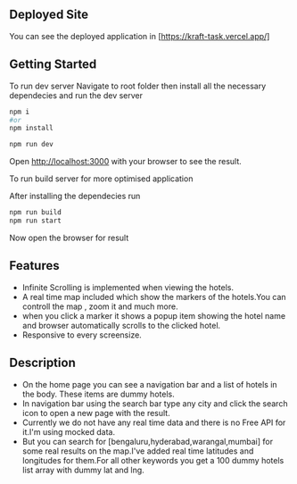  
 ## Deployed Site

 You can see the deployed application in [https://kraft-task.vercel.app/]

## Getting Started

To run dev server 
Navigate to root folder then install all the necessary dependecies and run the dev server
```bash
npm i 
#or
npm install

npm run dev

```
Open [http://localhost:3000](http://localhost:3000) with your browser to see the result.

To run build server for more optimised application

After installing the dependecies run 
```bash
npm run build
npm run start
```

Now open the browser for result

## Features 

- Infinite Scrolling is implemented when viewing the hotels.
- A real time map included which show the markers of the hotels.You can controll the map , zoom it and much more.
- when you click a marker it shows a popup item showing the hotel name and browser automatically scrolls to the clicked hotel.
- Responsive to every screensize.

## Description

- On the home page you can see a navigation bar and a list of hotels in the body.
  These items are dummy hotels.
- In navigation bar using the search bar type any city and click the search icon to open a new page with the result.
- Currently we do not have any real time data and there is no Free API for it.I'm using mocked data.
- But you can search for [bengaluru,hyderabad,warangal,mumbai] for some real results on the map.I've added real time
  latitudes and longitudes  for them.For all other keywords you get a 100 dummy hotels list array with dummy lat and lng.
